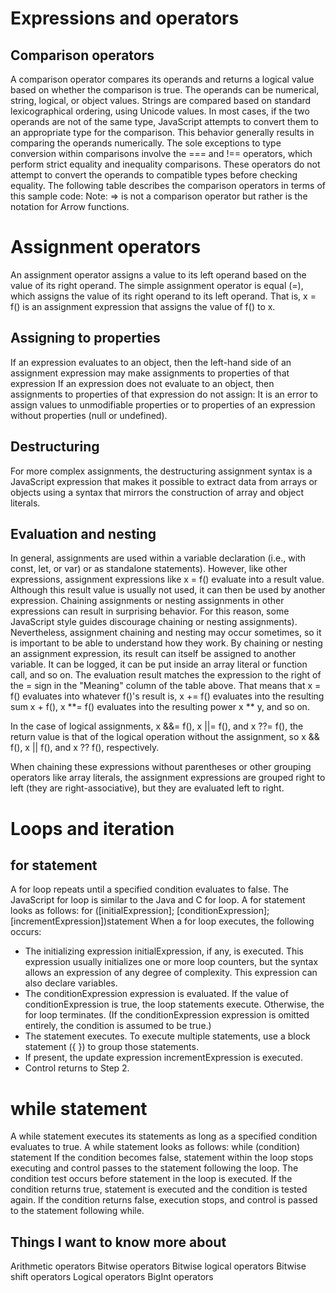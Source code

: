 # **Expressions and operators**
## **Comparison operators**
A comparison operator compares its operands and returns a logical value based on whether the comparison is true. The operands can be numerical, string, logical, or object values. Strings are compared based on standard lexicographical ordering, using Unicode values. In most cases, if the two operands are not of the same type, JavaScript attempts to convert them to an appropriate type for the comparison. This behavior generally results in comparing the operands numerically. The sole exceptions to type conversion within comparisons involve the === and !== operators, which perform strict equality and inequality comparisons. These operators do not attempt to convert the operands to compatible types before checking equality. The following table describes the comparison operators in terms of this sample code:
Note: => is not a comparison operator but rather is the notation for Arrow functions.

# **Assignment operators**
An assignment operator assigns a value to its left operand based on the value of its right operand. The simple assignment operator is equal (=), which assigns the value of its right operand to its left operand. That is, x = f() is an assignment expression that assigns the value of f() to x.
## **Assigning to properties**
If an expression evaluates to an object, then the left-hand side of an assignment expression may make assignments to properties of that expression
If an expression does not evaluate to an object, then assignments to properties of that expression do not assign:
It is an error to assign values to unmodifiable properties or to properties of an expression without properties (null or undefined).
## **Destructuring**
For more complex assignments, the destructuring assignment syntax is a JavaScript expression that makes it possible to extract data from arrays or objects using a syntax that mirrors the construction of array and object literals.
## **Evaluation and nesting**
In general, assignments are used within a variable declaration (i.e., with const, let, or var) or as standalone statements).
However, like other expressions, assignment expressions like x = f() evaluate into a result value. Although this result value is usually not used, it can then be used by another expression.
Chaining assignments or nesting assignments in other expressions can result in surprising behavior. For this reason, some JavaScript style guides discourage chaining or nesting assignments). Nevertheless, assignment chaining and nesting may occur sometimes, so it is important to be able to understand how they work.
By chaining or nesting an assignment expression, its result can itself be assigned to another variable. It can be logged, it can be put inside an array literal or function call, and so on.
The evaluation result matches the expression to the right of the = sign in the "Meaning" column of the table above. That means that x = f() evaluates into whatever f()'s result is, x += f() evaluates into the resulting sum x + f(), x **= f() evaluates into the resulting power x ** y, and so on.

In the case of logical assignments, x &&= f(), x ||= f(), and x ??= f(), the return value is that of the logical operation without the assignment, so x && f(), x || f(), and x ?? f(), respectively.

When chaining these expressions without parentheses or other grouping operators like array literals, the assignment expressions are grouped right to left (they are right-associative), but they are evaluated left to right.

# **Loops and iteration**
## **for statement**
A for loop repeats until a specified condition evaluates to false. The JavaScript for loop is similar to the Java and C for loop.
A for statement looks as follows:    for ([initialExpression]; [conditionExpression]; [incrementExpression])statement
When a for loop executes, the following occurs:
- The initializing expression initialExpression, if any, is executed. This expression usually initializes one or more loop counters, but the syntax allows an expression of any degree of complexity. This expression can also declare variables.
- The conditionExpression expression is evaluated. If the value of conditionExpression is true, the loop statements execute. Otherwise, the for loop terminates. (If the conditionExpression expression is omitted entirely, the condition is assumed to be true.)
- The statement executes. To execute multiple statements, use a block statement ({ }) to group those statements.
- If present, the update expression incrementExpression is executed.
- Control returns to Step 2.
# **while statement**
A while statement executes its statements as long as a specified condition evaluates to true. A while statement looks as follows: while (condition) statement
If the condition becomes false, statement within the loop stops executing and control passes to the statement following the loop.
The condition test occurs before statement in the loop is executed. If the condition returns true, statement is executed and the condition is tested again. If the condition returns false, execution stops, and control is passed to the statement following while.




## Things I want to know more about
Arithmetic operators
Bitwise operators
Bitwise logical operators
Bitwise shift operators
Logical operators
BigInt operators
